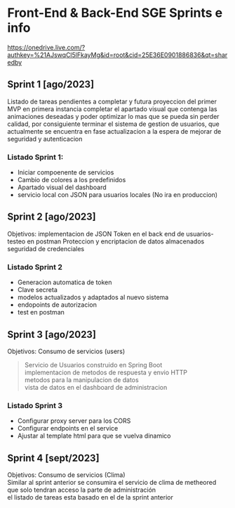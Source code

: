 # Front-End & Back-End SGE Sprints e info   

https://onedrive.live.com/?authkey=%21AJswqCl5lFkayMg&id=root&cid=25E36E0901886836&qt=sharedby
  
## Sprint 1 [ago/2023]
Listado de tareas pendientes a completar y futura proyeccion del primer MVP
en primera instancia completar el apartado visual que contenga las animaciones deseadas y poder optimizar lo mas que se pueda sin perder calidad, por consiguiente terminar el sistema de gestion de usuarios, que actualmente se encuentra en fase actualizacion a la espera de mejorar de seguridad y autenticacion
  
### Listado Sprint 1:  
- Iniciar compoenente de servicios  
- Cambio de colores a los predefinidos  
- Apartado visual del dashboard  
- servicio local con JSON para usuarios locales (No ira en produccion)  

## Sprint 2 [ago/2023]
Objetivos: implementacion de JSON Token en el back end de usuarios- testeo en postman
Proteccion y encriptacion de datos almacenados
seguridad de credenciales

### Listado Sprint 2
- Generacion automatica de token
- Clave secreta
- modelos actualizados y adaptados al nuevo sistema
- endopoints de autorizacion
- test en postman

## Sprint 3 [ago/2023]   
Objetivos: Consumo de servicios (users)   
>Servicio de Usuarios construido en Spring Boot   
>implementacion de metodos de respuesta y envio HTTP   
>metodos para la manipulacion de datos   
>vista de datos en el dashboard de administracion   

### Listado Sprint 3
- Configurar proxy server para los CORS
- Configurar endpoints en el service
- Ajustar al template html para que se vuelva dinamico

## Sprint 4 [sept/2023]   
Objetivos: Consumo de servicios (Clima)    
Similar al sprint anterior se consumira el servicio de clima de metheored    
que solo tendran acceso la parte de administración    
el listado de tareas esta basado en el de la sprint anterior


